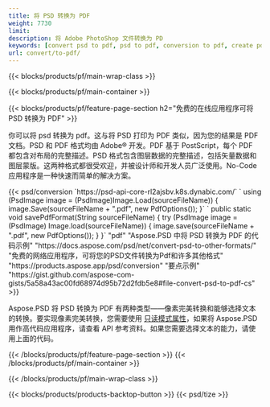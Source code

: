 ```yaml
---
title: 将 PSD 转换为 PDF
weight: 7730
limit: 
description: 将 Adobe PhotoShop 文件转换为 PD
keywords: [convert psd to pdf, psd to pdf, conversion to pdf, create pdf from psd, print psd as pdf]
url: convert/to-pdf/
---
```


{{< blocks/products/pf/main-wrap-class >}}

{{< blocks/products/pf/main-container >}}

{{< blocks/products/pf/feature-page-section h2="免费的在线应用程序可将 PSD 转换为 PDF" >}}
<p>你可以将 psd 转换为 pdf。这与将 PSD 打印为 PDF 类似，因为您的结果是 PDF 文档。PSD 和 PDF 格式均由 Adobe® 开发。PDF 基于 PostScript，每个 PDF 都包含对布局的完整描述。PSD 格式包含图层数据的完整描述，包括矢量数据和图层蒙版。这两种格式都很受欢迎，并被设计师和开发人员广泛使用。No-Code 应用程序是一种快速而简单的解决方案。</p>
{{< psd/conversion `https://psd-api-core-rl2ajsbv.k8s.dynabic.com/` 
`    using (PsdImage image = (PsdImage)Image.Load(sourceFileName))
    {
        image.Save(sourceFileName + ".pdf", new PdfOptions());
    }` 
	`    public static void savePdfFormat(String sourceFileName) {
        try (PsdImage image = (PsdImage) Image.load(sourceFileName)) {
            image.save(sourceFileName + ".pdf", new PdfOptions());
        }
    }` 
	"pdf" 
"Aspose.PSD 中将 PSD 转换为 PDF 的代码示例"  "https://docs.aspose.com/psd/net/convert-psd-to-other-formats/" 
"免费的网络应用程序，可将您的PSD文件转换为Pdf和许多其他格式" "https://products.aspose.app/psd/conversion" 
"要点示例" "https://gist.github.com/aspose-com-gists/5a58a43ac00fd68974d95b72d2fdb5e8#file-convert-psd-to-pdf-cs" >}}
<p>Aspose.PSD 将 PSD 转换为 PDF 有两种类型——像素完美转换和能够选择文本的转换。要实现像素完美转换，您需要使用 <a href="https://reference.aspose.com/psd/net/aspose.psd.imageloadoptions/psdloadoptions/readonlymode/">只读模式属性</a>，如果将 Aspose.PSD 用作高代码应用程序，请查看 API 参考资料。如果您需要选择文本的能力，请使用上面的代码。</p>
{{< /blocks/products/pf/feature-page-section >}}
{{< /blocks/products/pf/main-container >}}


{{< /blocks/products/pf/main-wrap-class >}}

{{< blocks/products/products-backtop-button >}}
{{< psd/tize >}}
